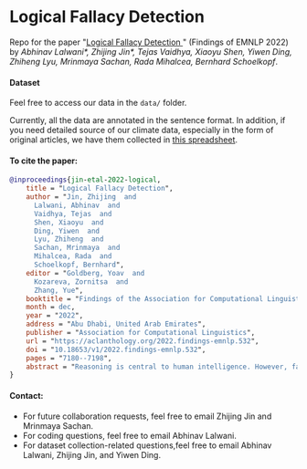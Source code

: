 # Logical Fallacy Detection
Repo for the paper "[Logical Fallacy Detection
](https://arxiv.org/abs/2202.13758)" (Findings of EMNLP 2022) by _Abhinav Lalwani*, Zhijing Jin*, Tejas Vaidhya, Xiaoyu Shen, Yiwen Ding, Zhiheng Lyu, Mrinmaya Sachan, Rada Mihalcea, Bernhard Schoelkopf_.

#### Dataset
Feel free to access our data in the `data/` folder. 

Currently, all the data are annotated in the sentence format. In addition, if you need detailed source of our climate data, especially in the form of original articles, we have them collected in [this spreadsheet](https://docs.google.com/spreadsheets/d/1AHyjRkXk4xEmRWGc-k07LA1lflZQK9UIOw921zXZLqA/edit#gid=0).

#### To cite the paper:
```bibtex
@inproceedings{jin-etal-2022-logical,
    title = "Logical Fallacy Detection",
    author = "Jin, Zhijing  and
      Lalwani, Abhinav  and
      Vaidhya, Tejas  and
      Shen, Xiaoyu  and
      Ding, Yiwen  and
      Lyu, Zhiheng  and
      Sachan, Mrinmaya  and
      Mihalcea, Rada  and
      Schoelkopf, Bernhard",
    editor = "Goldberg, Yoav  and
      Kozareva, Zornitsa  and
      Zhang, Yue",
    booktitle = "Findings of the Association for Computational Linguistics: EMNLP 2022",
    month = dec,
    year = "2022",
    address = "Abu Dhabi, United Arab Emirates",
    publisher = "Association for Computational Linguistics",
    url = "https://aclanthology.org/2022.findings-emnlp.532",
    doi = "10.18653/v1/2022.findings-emnlp.532",
    pages = "7180--7198",
    abstract = "Reasoning is central to human intelligence. However, fallacious arguments are common, and some exacerbate problems such as spreading misinformation about climate change. In this paper, we propose the task of logical fallacy detection, and provide a new dataset (Logic) of logical fallacies generally found in text, together with an additional challenge set for detecting logical fallacies in climate change claims (LogicClimate). Detecting logical fallacies is a hard problem as the model must understand the underlying logical structure of the argument. We find that existing pretrained large language models perform poorly on this task. In contrast, we show that a simple structure-aware classifier outperforms the best language model by 5.46{\%} F1 scores on Logic and 4.51{\%} on LogicClimate. We encourage future work to explore this task since (a) it can serve as a new reasoning challenge for language models, and (b) it can have potential applications in tackling the spread of misinformation. Our dataset and code are available at \url{https://github.com/causalNLP/logical-fallacy}",
}
```

#### Contact:
- For future collaboration requests, feel free to email Zhijing Jin and Mrinmaya Sachan.
- For coding questions, feel free to email Abhinav Lalwani.
- For dataset collection-related questions,feel free to email Abhinav Lalwani, Zhijing Jin, and Yiwen Ding.
